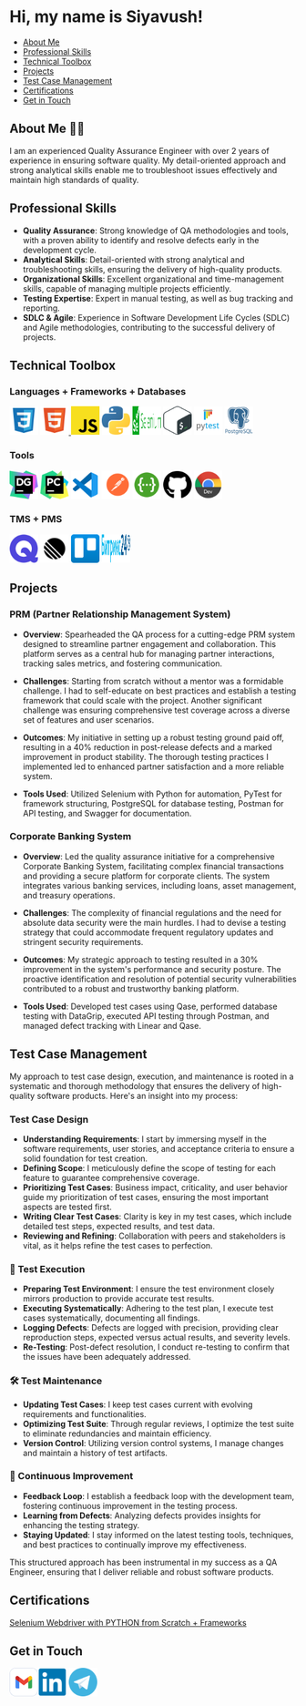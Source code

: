 <head><link rel="stylesheet" type="text/css" href="styles.css">
<link rel="stylesheet" type="text/css" href="styles.css">
</head>

# Hi, my name is Siyavush!

- [About Me](#about-me)
- [Professional Skills](#professional-skills)
- [Technical Toolbox](#technical-toolbox)
- [Projects](#projects)
- [Test Case Management](#test-case-management)
- [Certifications](#certifications)
- [Get in Touch](#get-in-touch)

## About Me 👨‍💻
I am an experienced Quality Assurance Engineer with over 2 years of experience in ensuring software quality. My detail-oriented approach and strong analytical skills enable me to troubleshoot issues effectively and maintain high standards of quality.

## Professional Skills
- **Quality Assurance**: Strong knowledge of QA methodologies and tools, with a proven ability to identify and resolve defects early in the development cycle.
- **Analytical Skills**: Detail-oriented with strong analytical and troubleshooting skills, ensuring the delivery of high-quality products.
- **Organizational Skills**: Excellent organizational and time-management skills, capable of managing multiple projects efficiently.
- **Testing Expertise**: Expert in manual testing, as well as bug tracking and reporting.
- **SDLC & Agile**: Experience in Software Development Life Cycles (SDLC) and Agile methodologies, contributing to the successful delivery of projects.

## Technical Toolbox

### Languages + Frameworks + Databases
<a href='https://html.spec.whatwg.org/'><img class='icon' src="icons/html.svg" alt="html" width="50" height="50" title="HTML"></a>
<a href='https://www.w3.org/Style/CSS/'><img class="icon" src="icons/css.svg" alt="css" width="50" height="50" title="CSS">
<a href='https://ecma-international.org/publications-and-standards/standards/ecma-262'><img class='icon' src="icons/js.svg" alt="Javascript" width="50" height="50" title="Javascript"></a>
<a href='https://www.python.org'><img class='icon' src="icons/python.svg" alt="Python" width="50" height="50" title="Python"></a>
<a href='https://www.selenium.dev/'><img class='icon' src="icons/selenium.svg" alt="selenium" width="50" height="50" title="Selenium"></a>
<a href='https://www.gnu.org/software/bash'><img class='icon' src="icons/bash.svg" alt="gnu-bash" width="50" height="50" title="Bash"></a>
<a href='https://pytest.org'><img class='icon' src="icons/pytest.svg.png" alt="pytest" width="50" height="50" title="Pytest"></a>
<a href='https://www.postgresql.org'><img class='icon' src="icons/postgresql.svg" alt="postgresql" width="50" height="50" title="PostGreSQL"></a>


### Tools
<a href='https://www.jetbrains.com/datagrip'><img class='icon' src="icons/datagrip.svg" alt="datagrip" width="50" height="50" title="Datagrip"></a>
<a href='https://www.jetbrains.com/pycharm'><img class='icon' src="icons/pycharm.svg" alt="pycharm" width="50" height="50" title="Pycharm"></a>
<a href='https://code.visualstudio.com/'><img class='icon' src="icons/vscode.svg" alt="vscode" width="50" height="50" title="Visual Studio Code"></a>
<a href='https://www.postman.com'><img class='icon' src="icons/postman.svg" alt="postman" width="50" height="50" title="Postman"></a>
<a href='https://swagger.io'><img class='icon' src="icons/swagger.svg" alt="swagger" width="50" height="50" title="Swagger"></a>
<a href='https://github.com'><img class='icon' src="icons/github.svg" alt="github" width="50" height="50" title="GitHub"></a>
<a href='https://developer.chrome.com/docs/devtools'><img class='icon' src="icons/chrome-dev.svg" alt="chrome dev tools" width="50" height="50" title="Chrome DevTools"></a>


### TMS + PMS
<a href='https://qase.io/'><img class='icon' src="icons/qase.svg" alt="qase" width="50" height="50" title="Qase Test Management"></a>
<a href='https://linear.app/'><img class='icon' src="icons/linear.svg" alt="linear" width="50" height="50" title="Linear Project Management"></a>
<a href='https://trello.com'><img class='icon' src="icons/trello.svg" alt="trello" width="50" height="50" title="Trello"></a>
<a href='https://www.bitrix24.ru/'><img class='icon' src="icons/bitrix24.svg" alt="bitrix24" width="50" height="50" title="Bitrix24"></a>


## Projects

### PRM (Partner Relationship Management System)

- **Overview**: Spearheaded the QA process for a cutting-edge PRM system designed to streamline partner engagement and collaboration. This platform serves as a central hub for managing partner interactions, tracking sales metrics, and fostering communication.

- **Challenges**: Starting from scratch without a mentor was a formidable challenge. I had to self-educate on best practices and establish a testing framework that could scale with the project. Another significant challenge was ensuring comprehensive test coverage across a diverse set of features and user scenarios.

- **Outcomes**: My initiative in setting up a robust testing ground paid off, resulting in a 40% reduction in post-release defects and a marked improvement in product stability. The thorough testing practices I implemented led to enhanced partner satisfaction and a more reliable system.

- **Tools Used**: Utilized Selenium with Python for automation, PyTest for framework structuring, PostgreSQL for database testing, Postman for API testing, and Swagger for documentation.

### Corporate Banking System

- **Overview**: Led the quality assurance initiative for a comprehensive Corporate Banking System, facilitating complex financial transactions and providing a secure platform for corporate clients. The system integrates various banking services, including loans, asset management, and treasury operations.

- **Challenges**: The complexity of financial regulations and the need for absolute data security were the main hurdles. I had to devise a testing strategy that could accommodate frequent regulatory updates and stringent security requirements.

- **Outcomes**: My strategic approach to testing resulted in a 30% improvement in the system's performance and security posture. The proactive identification and resolution of potential security vulnerabilities contributed to a robust and trustworthy banking platform.

- **Tools Used**: Developed test cases using Qase, performed database testing with DataGrip, executed API testing through Postman, and managed defect tracking with Linear and Qase.

## Test Case Management

My approach to test case design, execution, and maintenance is rooted in a systematic and thorough methodology that ensures the delivery of high-quality software products. Here's an insight into my process:

### Test Case Design
- **Understanding Requirements**: I start by immersing myself in the software requirements, user stories, and acceptance criteria to ensure a solid foundation for test creation.
- **Defining Scope**: I meticulously define the scope of testing for each feature to guarantee comprehensive coverage.
- **Prioritizing Test Cases**: Business impact, criticality, and user behavior guide my prioritization of test cases, ensuring the most important aspects are tested first.
- **Writing Clear Test Cases**: Clarity is key in my test cases, which include detailed test steps, expected results, and test data.
- **Reviewing and Refining**: Collaboration with peers and stakeholders is vital, as it helps refine the test cases to perfection.

### 🏃 Test Execution
- **Preparing Test Environment**: I ensure the test environment closely mirrors production to provide accurate test results.
- **Executing Systematically**: Adhering to the test plan, I execute test cases systematically, documenting all findings.
- **Logging Defects**: Defects are logged with precision, providing clear reproduction steps, expected versus actual results, and severity levels.
- **Re-Testing**: Post-defect resolution, I conduct re-testing to confirm that the issues have been adequately addressed.

### 🛠️ Test Maintenance
- **Updating Test Cases**: I keep test cases current with evolving requirements and functionalities.
- **Optimizing Test Suite**: Through regular reviews, I optimize the test suite to eliminate redundancies and maintain efficiency.
- **Version Control**: Utilizing version control systems, I manage changes and maintain a history of test artifacts.

### 🔄 Continuous Improvement
- **Feedback Loop**: I establish a feedback loop with the development team, fostering continuous improvement in the testing process.
- **Learning from Defects**: Analyzing defects provides insights for enhancing the testing strategy.
- **Staying Updated**: I stay informed on the latest testing tools, techniques, and best practices to continually improve my effectiveness.

This structured approach has been instrumental in my success as a QA Engineer, ensuring that I deliver reliable and robust software products.

## Certifications

[Selenium Webdriver with PYTHON from Scratch + Frameworks](https://www.udemy.com/course/learn-selenium-automation-in-easy-python-language/)

## Get in Touch

<a href="mailto:snajmudinov@gmail.com"><img class="icon" src="icons/gmail.svg" alt="email" width="50" height="50"/></a><a href="https://www.linkedin.com/in/siyavushnazhmudinov/"><img class="icon" src="icons/linkedin.svg" class="icon" alt="LinkedIn" width="50" height="50"/></a>
<a href="https://t.me/najmudinovs"><img class="icon" src="icons/telegram.svg" alt="telegram" width="50" height="50"/></a>


